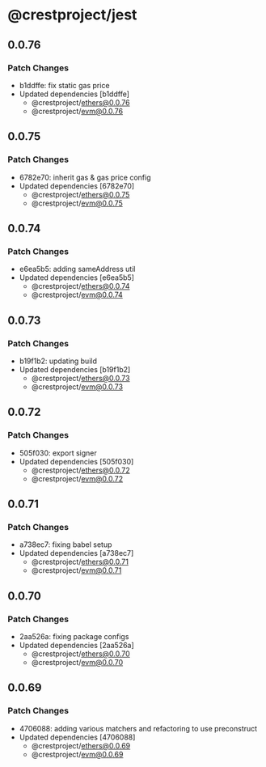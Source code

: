 # @crestproject/jest

## 0.0.76

### Patch Changes

- b1ddffe: fix static gas price
- Updated dependencies [b1ddffe]
  - @crestproject/ethers@0.0.76
  - @crestproject/evm@0.0.76

## 0.0.75

### Patch Changes

- 6782e70: inherit gas & gas price config
- Updated dependencies [6782e70]
  - @crestproject/ethers@0.0.75
  - @crestproject/evm@0.0.75

## 0.0.74

### Patch Changes

- e6ea5b5: adding sameAddress util
- Updated dependencies [e6ea5b5]
  - @crestproject/ethers@0.0.74
  - @crestproject/evm@0.0.74

## 0.0.73

### Patch Changes

- b19f1b2: updating build
- Updated dependencies [b19f1b2]
  - @crestproject/ethers@0.0.73
  - @crestproject/evm@0.0.73

## 0.0.72

### Patch Changes

- 505f030: export signer
- Updated dependencies [505f030]
  - @crestproject/ethers@0.0.72
  - @crestproject/evm@0.0.72

## 0.0.71

### Patch Changes

- a738ec7: fixing babel setup
- Updated dependencies [a738ec7]
  - @crestproject/ethers@0.0.71
  - @crestproject/evm@0.0.71

## 0.0.70

### Patch Changes

- 2aa526a: fixing package configs
- Updated dependencies [2aa526a]
  - @crestproject/ethers@0.0.70
  - @crestproject/evm@0.0.70

## 0.0.69

### Patch Changes

- 4706088: adding various matchers and refactoring to use preconstruct
- Updated dependencies [4706088]
  - @crestproject/ethers@0.0.69
  - @crestproject/evm@0.0.69

